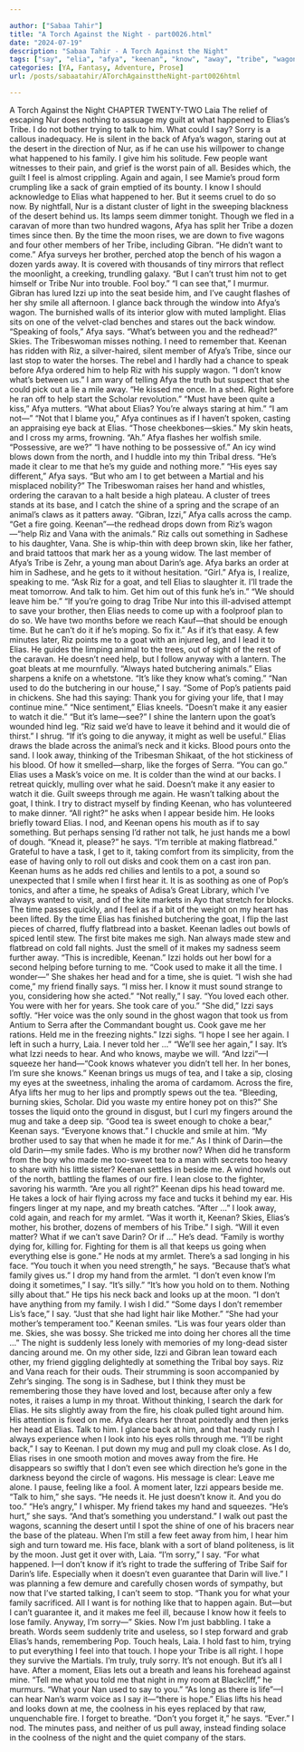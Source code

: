 ```yaml
---

author: ["Sabaa Tahir"]
title: "A Torch Against the Night - part0026.html"
date: "2024-07-19"
description: "Sabaa Tahir - A Torch Against the Night"
tags: ["say", "elia", "afya", "keenan", "know", "away", "tribe", "wagon", "time", "izzi", "riz", "back", "like", "get", "make", "nothing", "family", "u", "smile", "need", "right", "fire", "goat", "look", "night"]
categories: [YA, Fantasy, Adventure, Prose]
url: /posts/sabaatahir/ATorchAgainsttheNight-part0026html

---
```



A Torch Against the Night
CHAPTER TWENTY-TWO
Laia
The relief of escaping Nur does nothing to assuage my guilt at what happened to Elias’s Tribe. I do not bother trying to talk to him. What could I say? Sorry is a callous inadequacy. He is silent in the back of Afya’s wagon, staring out at the desert in the direction of Nur, as if he can use his willpower to change what happened to his family.
I give him his solitude. Few people want witnesses to their pain, and grief is the worst pain of all.
Besides which, the guilt I feel is almost crippling. Again and again, I see Mamie’s proud form crumpling like a sack of grain emptied of its bounty. I know I should acknowledge to Elias what happened to her. But it seems cruel to do so now.
By nightfall, Nur is a distant cluster of light in the sweeping blackness of the desert behind us. Its lamps seem dimmer tonight.
Though we fled in a caravan of more than two hundred wagons, Afya has split her Tribe a dozen times since then. By the time the moon rises, we are down to five wagons and four other members of her Tribe, including Gibran.
“He didn’t want to come.” Afya surveys her brother, perched atop the bench of his wagon a dozen yards away. It is covered with thousands of tiny mirrors that reflect the moonlight, a creeking, trundling galaxy. “But I can’t trust him not to get himself or Tribe Nur into trouble. Fool boy.”
“I can see that,” I murmur. Gibran has lured Izzi up into the seat beside him, and I’ve caught flashes of her shy smile all afternoon.
I glance back through the window into Afya’s wagon. The burnished walls of its interior glow with muted lamplight. Elias sits on one of the velvet-clad benches and stares out the back window.
“Speaking of fools,” Afya says. “What’s between you and the redhead?”
Skies. The Tribeswoman misses nothing. I need to remember that. Keenan has ridden with Riz, a silver-haired, silent member of Afya’s Tribe, since our last stop to water the horses. The rebel and I hardly had a chance to speak before Afya ordered him to help Riz with his supply wagon.
“I don’t know what’s between us.” I am wary of telling Afya the truth but suspect that she could pick out a lie a mile away. “He kissed me once. In a shed. Right before he ran off to help start the Scholar revolution.”
“Must have been quite a kiss,” Afya mutters. “What about Elias? You’re always staring at him.”
“I am not—”
“Not that I blame you,” Afya continues as if I haven’t spoken, casting an appraising eye back at Elias. “Those cheekbones—skies.” My skin heats, and I cross my arms, frowning.
“Ah.” Afya flashes her wolfish smile. “Possessive, are we?”
“I have nothing to be possessive of.” An icy wind blows down from the north, and I huddle into my thin Tribal dress. “He’s made it clear to me that he’s my guide and nothing more.”
“His eyes say different,” Afya says. “But who am I to get between a Martial and his misplaced nobility?” The Tribeswoman raises her hand and whistles, ordering the caravan to a halt beside a high plateau. A cluster of trees stands at its base, and I catch the shine of a spring and the scrape of an animal’s claws as it patters away.
“Gibran, Izzi,” Afya calls across the camp. “Get a fire going. Keenan”—the redhead drops down from Riz’s wagon—“help Riz and Vana with the animals.”
Riz calls out something in Sadhese to his daughter, Vana. She is whip-thin with deep brown skin, like her father, and braid tattoos that mark her as a young widow. The last member of Afya’s Tribe is Zehr, a young man about Darin’s age. Afya barks an order at him in Sadhese, and he gets to it without hesitation.
“Girl.” Afya is, I realize, speaking to me. “Ask Riz for a goat, and tell Elias to slaughter it. I’ll trade the meat tomorrow. And talk to him. Get him out of this funk he’s in.”
“We should leave him be.”
“If you’re going to drag Tribe Nur into this ill-advised attempt to save your brother, then Elias needs to come up with a foolproof plan to do so. We have two months before we reach Kauf—that should be enough time. But he can’t do it if he’s moping. So fix it.”
As if it’s that easy.
A few minutes later, Riz points me to a goat with an injured leg, and I lead it to Elias. He guides the limping animal to the trees, out of sight of the rest of the caravan.
He doesn’t need help, but I follow anyway with a lantern. The goat bleats at me mournfully.
“Always hated butchering animals.” Elias sharpens a knife on a whetstone. “It’s like they know what’s coming.”
“Nan used to do the butchering in our house,” I say. “Some of Pop’s patients paid in chickens. She had this saying: Thank you for giving your life, that I may continue mine.”
“Nice sentiment,” Elias kneels. “Doesn’t make it any easier to watch it die.”
“But it’s lame—see?” I shine the lantern upon the goat’s wounded hind leg. “Riz said we’d have to leave it behind and it would die of thirst.” I shrug. “If it’s going to die anyway, it might as well be useful.”
Elias draws the blade across the animal’s neck and it kicks. Blood pours onto the sand. I look away, thinking of the Tribesman Shikaat, of the hot stickiness of his blood. Of how it smelled—sharp, like the forges of Serra.
“You can go.” Elias uses a Mask’s voice on me. It is colder than the wind at our backs.
I retreat quickly, mulling over what he said. Doesn’t make it any easier to watch it die. Guilt sweeps through me again. He wasn’t talking about the goat, I think.
I try to distract myself by finding Keenan, who has volunteered to make dinner.
“All right?” he asks when I appear beside him. He looks briefly toward Elias.
I nod, and Keenan opens his mouth as if to say something. But perhaps sensing I’d rather not talk, he just hands me a bowl of dough. “Knead it, please?” he says. “I’m terrible at making flatbread.”
Grateful to have a task, I get to it, taking comfort from its simplicity, from the ease of having only to roll out disks and cook them on a cast iron pan. Keenan hums as he adds red chilies and lentils to a pot, a sound so unexpected that I smile when I first hear it. It is as soothing as one of Pop’s tonics, and after a time, he speaks of Adisa’s Great Library, which I’ve always wanted to visit, and of the kite markets in Ayo that stretch for blocks. The time passes quickly, and I feel as if a bit of the weight on my heart has been lifted.
By the time Elias has finished butchering the goat, I flip the last pieces of charred, fluffy flatbread into a basket. Keenan ladles out bowls of spiced lentil stew. The first bite makes me sigh. Nan always made stew and flatbread on cold fall nights. Just the smell of it makes my sadness seem further away.
“This is incredible, Keenan.” Izzi holds out her bowl for a second helping before turning to me. “Cook used to make it all the time. I wonder—” She shakes her head and for a time, she is quiet. “I wish she had come,” my friend finally says. “I miss her. I know it must sound strange to you, considering how she acted.”
“Not really,” I say. “You loved each other. You were with her for years. She took care of you.”
“She did,” Izzi says softly. “Her voice was the only sound in the ghost wagon that took us from Antium to Serra after the Commandant bought us. Cook gave me her rations. Held me in the freezing nights.” Izzi sighs. “I hope I see her again. I left in such a hurry, Laia. I never told her …”
“We’ll see her again,” I say. It’s what Izzi needs to hear. And who knows, maybe we will. “And Izzi”—I squeeze her hand—“Cook knows whatever you didn’t tell her. In her bones, I’m sure she knows.”
Keenan brings us mugs of tea, and I take a sip, closing my eyes at the sweetness, inhaling the aroma of cardamom. Across the fire, Afya lifts her mug to her lips and promptly spews out the tea.
“Bleeding, burning skies, Scholar. Did you waste my entire honey pot on this?” She tosses the liquid onto the ground in disgust, but I curl my fingers around the mug and take a deep sip.
“Good tea is sweet enough to choke a bear,” Keenan says. “Everyone knows that.”
I chuckle and smile at him. “My brother used to say that when he made it for me.” As I think of Darin—the old Darin—my smile fades. Who is my brother now? When did he transform from the boy who made me too-sweet tea to a man with secrets too heavy to share with his little sister?
Keenan settles in beside me. A wind howls out of the north, battling the flames of our fire. I lean close to the fighter, savoring his warmth.
“Are you all right?” Keenan dips his head toward me. He takes a lock of hair flying across my face and tucks it behind my ear. His fingers linger at my nape, and my breath catches. “After …”
I look away, cold again, and reach for my armlet. “Was it worth it, Keenan? Skies, Elias’s mother, his brother, dozens of members of his Tribe.” I sigh. “Will it even matter? What if we can’t save Darin? Or if …” He’s dead.
“Family is worthy dying for, killing for. Fighting for them is all that keeps us going when everything else is gone.” He nods at my armlet. There’s a sad longing in his face. “You touch it when you need strength,” he says. “Because that’s what family gives us.”
I drop my hand from the armlet. “I don’t even know I’m doing it sometimes,” I say. “It’s silly.”
“It’s how you hold on to them. Nothing silly about that.” He tips his neck back and looks up at the moon. “I don’t have anything from my family. I wish I did.”
“Some days I don’t remember Lis’s face,” I say. “Just that she had light hair like Mother.”
“She had your mother’s temperament too.” Keenan smiles. “Lis was four years older than me. Skies, she was bossy. She tricked me into doing her chores all the time …”
The night is suddenly less lonely with memories of my long-dead sister dancing around me. On my other side, Izzi and Gibran lean toward each other, my friend giggling delightedly at something the Tribal boy says. Riz and Vana reach for their ouds. Their strumming is soon accompanied by Zehr’s singing. The song is in Sadhese, but I think they must be remembering those they have loved and lost, because after only a few notes, it raises a lump in my throat.
Without thinking, I search the dark for Elias. He sits slightly away from the fire, his cloak pulled tight around him. His attention is fixed on me.
Afya clears her throat pointedly and then jerks her head at Elias. Talk to him.
I glance back at him, and that heady rush I always experience when I look into his eyes rolls through me.
“I’ll be right back,” I say to Keenan. I put down my mug and pull my cloak close. As I do, Elias rises in one smooth motion and moves away from the fire. He disappears so swiftly that I don’t even see which direction he’s gone in the darkness beyond the circle of wagons. His message is clear: Leave me alone.
I pause, feeling like a fool. A moment later, Izzi appears beside me.
“Talk to him,” she says. “He needs it. He just doesn’t know it. And you do too.”
“He’s angry,” I whisper. 
My friend takes my hand and squeezes. “He’s hurt,” she says. “And that’s something you understand.”
I walk out past the wagons, scanning the desert until I spot the shine of one of his bracers near the base of the plateau. When I’m still a few feet away from him, I hear him sigh and turn toward me. His face, blank with a sort of bland politeness, is lit by the moon.
Just get it over with, Laia.
“I’m sorry,” I say. “For what happened. I—I don’t know if it’s right to trade the suffering of Tribe Saif for Darin’s life. Especially when it doesn’t even guarantee that Darin will live.” I was planning a few demure and carefully chosen words of sympathy, but now that I’ve started talking, I can’t seem to stop. “Thank you for what your family sacrificed. All I want is for nothing like that to happen again. But—but I can’t guarantee it, and it makes me feel ill, because I know how it feels to lose family. Anyway, I’m sorry—”
Skies. Now I’m just babbling.
I take a breath. Words seem suddenly trite and useless, so I step forward and grab Elias’s hands, remembering Pop. Touch heals, Laia. I hold fast to him, trying to put everything I feel into that touch. I hope your Tribe is all right. I hope they survive the Martials. I’m truly, truly sorry. It’s not enough. But it’s all I have.
After a moment, Elias lets out a breath and leans his forehead against mine.
“Tell me what you told me that night in my room at Blackcliff,” he murmurs. “What your Nan used to say to you.”
“As long as there is life”—I can hear Nan’s warm voice as I say it—“there is hope.”
Elias lifts his head and looks down at me, the coolness in his eyes replaced by that raw, unquenchable fire. I forget to breathe.
“Don’t you forget it,” he says. “Ever.”
I nod. The minutes pass, and neither of us pull away, instead finding solace in the coolness of the night and the quiet company of the stars.
